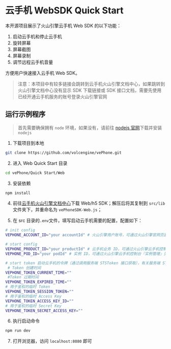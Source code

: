 ﻿# 云手机 WebSDK Quick Start
本开源项目展示了火山引擎云手机 Web SDK 的以下功能：

1. 启动云手机和停止云手机
2. 旋转屏幕
2. 屏幕截图
3. 屏幕录制
4. 调节远程云手机音量

方便用户快速接入云手机 Web SDK。


> 注意：本项目中有较多链接会跳转到云手机火山引擎文档中心，如果跳转到火山引擎文档中心没有显示 SDK 下载链接或 SDK 接口文档，需要先使用已经开通云手机服务的账号登录火山引擎官网

## 运行示例程序
> 首先需要确保拥有 `node` 环境，如果没有，请前往 [nodejs 官网](https://nodejs.org/zh-cn/download)下载并安装 `nodejs`

1. 下载项目到本地
```bash
git clone https://github.com/volcengine/vePhone.git
```

2. 进入 Web Quick Start 目录
```bash
cd vePhone/Quick Start/Web
```

3. 安装依赖
```bash
npm install
```

4. 前往[云手机火山引擎文档中心](https://www.volcengine.com/docs/6394/75741)下载 Web/h5 SDK；解压后将其复制到 `src/lib` 文件夹下，并重命名为 `vePhoneSDK-Web.js`；

5. 在 src 目录的`.env`文件，填写启动云手机需要的配置，配置如下：
```bash
# init config
VEPHONE_ACCOUNT_ID="your accountId" # 火山引擎用户账号，可通过火山引擎官网页面右上角 用户 > 账号管理 > 主账号信息 获取

# start config
VEPHONE_PRODUCT_ID="your productId" # 云手机业务 ID，可通过火山引擎云手机控制台『业务管理』页面获取
VEPHONE_POD_ID="your podId" # 实例 ID，可通过火山引擎云手机控制台『实例管理』页面获取

# start token 启动云手机的令牌（通过调用服务端 STSToken 接口获取），有关服务端 STSToken 接口的详细信息，参考 [签发临时 Token](https://www.volcengine.com/docs/6394/75752)
 # Token 创建时间
VEPHONE_TOKEN_CURRENT_TIME=""
 #Token 过期时间
VEPHONE_TOKEN_EXPIRED_TIME=""
# 用于鉴权的临时 Token
VEPHONE_TOKEN_SESSION_TOKEN=""
# 用于鉴权的临时 Access Key
VEPHONE_TOKEN_ACCESS_KEY_ID=""
# 用于鉴权的临时 Secret Key
VEPHONE_TOKEN_SECRET_ACCESS_KEY=""

```

6. 执行启动命令
```bash
npm run dev
```

7. 打开浏览器，访问 `localhost:8080` 即可
